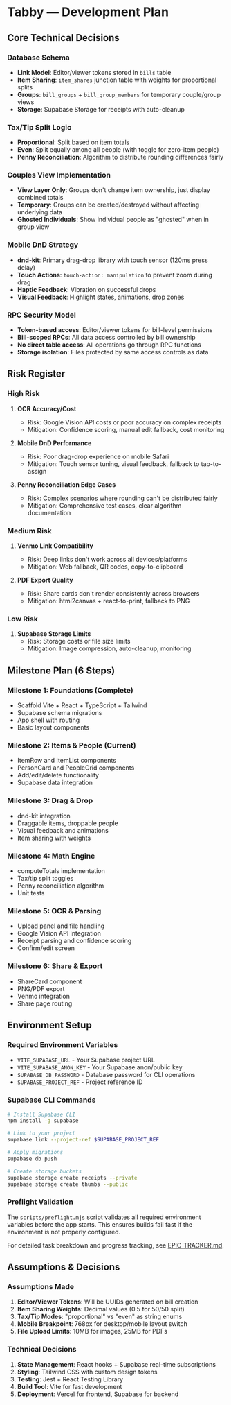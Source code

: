 # Tabby — Development Plan

## Core Technical Decisions

### Database Schema
- **Link Model**: Editor/viewer tokens stored in `bills` table
- **Item Sharing**: `item_shares` junction table with weights for proportional splits
- **Groups**: `bill_groups` + `bill_group_members` for temporary couple/group views
- **Storage**: Supabase Storage for receipts with auto-cleanup

### Tax/Tip Split Logic
- **Proportional**: Split based on item totals
- **Even**: Split equally among all people (with toggle for zero-item people)
- **Penny Reconciliation**: Algorithm to distribute rounding differences fairly

### Couples View Implementation
- **View Layer Only**: Groups don't change item ownership, just display combined totals
- **Temporary**: Groups can be created/destroyed without affecting underlying data
- **Ghosted Individuals**: Show individual people as "ghosted" when in group view

### Mobile DnD Strategy
- **dnd-kit**: Primary drag-drop library with touch sensor (120ms press delay)
- **Touch Actions**: `touch-action: manipulation` to prevent zoom during drag
- **Haptic Feedback**: Vibration on successful drops
- **Visual Feedback**: Highlight states, animations, drop zones

### RPC Security Model
- **Token-based access**: Editor/viewer tokens for bill-level permissions
- **Bill-scoped RPCs**: All data access controlled by bill ownership
- **No direct table access**: All operations go through RPC functions
- **Storage isolation**: Files protected by same access controls as data

## Risk Register

### High Risk
1. **OCR Accuracy/Cost**
   - Risk: Google Vision API costs or poor accuracy on complex receipts
   - Mitigation: Confidence scoring, manual edit fallback, cost monitoring
   
2. **Mobile DnD Performance**
   - Risk: Poor drag-drop experience on mobile Safari
   - Mitigation: Touch sensor tuning, visual feedback, fallback to tap-to-assign

3. **Penny Reconciliation Edge Cases**
   - Risk: Complex scenarios where rounding can't be distributed fairly
   - Mitigation: Comprehensive test cases, clear algorithm documentation

### Medium Risk
1. **Venmo Link Compatibility**
   - Risk: Deep links don't work across all devices/platforms
   - Mitigation: Web fallback, QR codes, copy-to-clipboard

2. **PDF Export Quality**
   - Risk: Share cards don't render consistently across browsers
   - Mitigation: html2canvas + react-to-print, fallback to PNG

### Low Risk
1. **Supabase Storage Limits**
   - Risk: Storage costs or file size limits
   - Mitigation: Image compression, auto-cleanup, monitoring

## Milestone Plan (6 Steps)

### Milestone 1: Foundations (Complete)
- Scaffold Vite + React + TypeScript + Tailwind
- Supabase schema migrations
- App shell with routing
- Basic layout components

### Milestone 2: Items & People (Current)
- ItemRow and ItemList components
- PersonCard and PeopleGrid components
- Add/edit/delete functionality
- Supabase data integration

### Milestone 3: Drag & Drop
- dnd-kit integration
- Draggable items, droppable people
- Visual feedback and animations
- Item sharing with weights

### Milestone 4: Math Engine
- computeTotals implementation
- Tax/tip split toggles
- Penny reconciliation algorithm
- Unit tests

### Milestone 5: OCR & Parsing
- Upload panel and file handling
- Google Vision API integration
- Receipt parsing and confidence scoring
- Confirm/edit screen

### Milestone 6: Share & Export
- ShareCard component
- PNG/PDF export
- Venmo integration
- Share page routing

## Environment Setup

### Required Environment Variables
- `VITE_SUPABASE_URL` - Your Supabase project URL
- `VITE_SUPABASE_ANON_KEY` - Your Supabase anon/public key
- `SUPABASE_DB_PASSWORD` - Database password for CLI operations
- `SUPABASE_PROJECT_REF` - Project reference ID

### Supabase CLI Commands
```bash
# Install Supabase CLI
npm install -g supabase

# Link to your project
supabase link --project-ref $SUPABASE_PROJECT_REF

# Apply migrations
supabase db push

# Create storage buckets
supabase storage create receipts --private
supabase storage create thumbs --public
```

### Preflight Validation
The `scripts/preflight.mjs` script validates all required environment variables before the app starts. This ensures builds fail fast if the environment is not properly configured.

For detailed task breakdown and progress tracking, see [EPIC_TRACKER.md](EPIC_TRACKER.md).

## Assumptions & Decisions

### Assumptions Made
1. **Editor/Viewer Tokens**: Will be UUIDs generated on bill creation
2. **Item Sharing Weights**: Decimal values (0.5 for 50/50 split)
3. **Tax/Tip Modes**: "proportional" vs "even" as string enums
4. **Mobile Breakpoint**: 768px for desktop/mobile layout switch
5. **File Upload Limits**: 10MB for images, 25MB for PDFs

### Technical Decisions
1. **State Management**: React hooks + Supabase real-time subscriptions
2. **Styling**: Tailwind CSS with custom design tokens
3. **Testing**: Jest + React Testing Library
4. **Build Tool**: Vite for fast development
5. **Deployment**: Vercel for frontend, Supabase for backend
